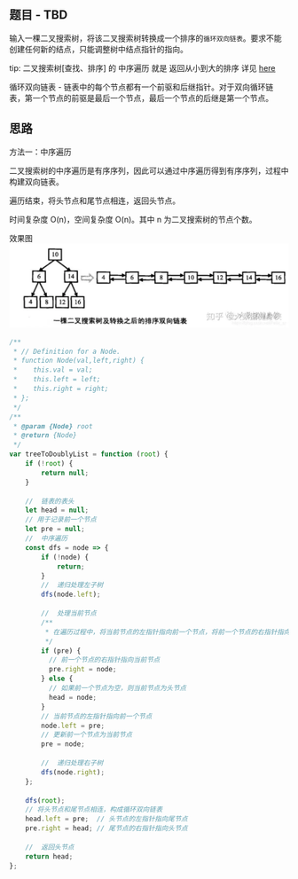 ## 题目 - TBD

输入一棵二叉搜索树，将该二叉搜索树转换成一个排序的`循环双向链表`。要求不能创建任何新的结点，只能调整树中结点指针的指向。

tip: 二叉搜索树[查找、排序] 的 中序遍历 就是 返回从小到大的排序
详见 [here](./二叉搜索树的第k个节点.md)

循环双向链表 - 链表中的每个节点都有一个前驱和后继指针。对于双向循环链表，第一个节点的前驱是最后一个节点，最后一个节点的后继是第一个节点。

## 思路

方法一：中序遍历

二叉搜索树的中序遍历是有序序列，因此可以通过中序遍历得到有序序列，过程中构建双向链表。

遍历结束，将头节点和尾节点相连，返回头节点。

时间复杂度 O(n)，空间复杂度 O(n)。其中 n 为二叉搜索树的节点个数。

效果图
![Alt text](二叉搜索树双向链表.png)

```js
/**
 * // Definition for a Node.
 * function Node(val,left,right) {
 *    this.val = val;
 *    this.left = left;
 *    this.right = right;
 * };
 */
/**
 * @param {Node} root
 * @return {Node}
 */
var treeToDoublyList = function (root) {
    if (!root) {
        return null;
    }

    //  链表的表头
    let head = null;
    // 用于记录前一个节点
    let pre = null;
    //  中序遍历
    const dfs = node => {
        if (!node) {
            return;
        }
        //  递归处理左子树
        dfs(node.left);

        //  处理当前节点
        /**
         * 在遍历过程中，将当前节点的左指针指向前一个节点，将前一个节点的右指针指向当前节点。
         */
        if (pre) {
          // 前一个节点的右指针指向当前节点
          pre.right = node;
        } else {
          // 如果前一个节点为空，则当前节点为头节点
          head = node;
        }
        // 当前节点的左指针指向前一个节点
        node.left = pre;
        // 更新前一个节点为当前节点
        pre = node;

        //  递归处理右子树
        dfs(node.right);
    };

    dfs(root);
    // 将头节点和尾节点相连，构成循环双向链表
    head.left = pre;  // 头节点的左指针指向尾节点
    pre.right = head; // 尾节点的右指针指向头节点

    //  返回头节点
    return head;
};

```